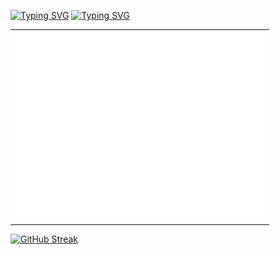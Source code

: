 [![Typing SVG](https://readme-typing-svg.demolab.com?font=Fira+Code&size=28&duration=1&pause=1000&color=FF6A3F&center=true&vCenter=true&width=435&height=30&lines=Hi+there%F0%9F%91%8BI'm+Serhii)](https://git.io/typing-svg)
[![Typing SVG](https://readme-typing-svg.demolab.com?font=Fira+Code&duration=2000&pause=1000&color=FF6A3F&center=true&vCenter=true&width=650&height=20&lines=Fullstack+developer+with+1%2B+year+of+experience;I+am+studying+at+the+best+IT+school+of+Ukraine+%22GOIT%22;While+you+are+reading+these+messages%2C+I+am+learning%F0%9F%98%89)](https://git.io/typing-svg)

<table>
  <tr>
    <td>
      <img align="center" src="/github-metrics.svg" alt="Metrics" width="400"></img>
    </td>
  </tr>
</table>

[![GitHub Streak](https://github-readme-streak-stats.herokuapp.com?user=eNgine9r&theme=dracula&hide_border=true&fire=EB5454&background=45%2CEB5454%2C3C00EB&border=EB3756)](https://git.io/streak-stats)

